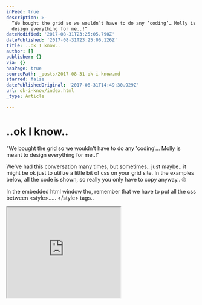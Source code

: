 ```yaml
---
inFeed: true
description: >-
  “We bought the grid so we wouldn’t have to do any ‘coding’… Molly is meant to
  design everything for me..!”
dateModified: '2017-08-31T23:25:05.790Z'
datePublished: '2017-08-31T23:25:06.126Z'
title: ..ok I know..
author: []
publisher: {}
via: {}
hasPage: true
sourcePath: _posts/2017-08-31-ok-i-know.md
starred: false
datePublishedOriginal: '2017-08-31T14:49:30.929Z'
url: ok-i-know/index.html
_type: Article

---
```

# ..ok I know..

"We bought the grid so we wouldn't have to do any 'coding'... Molly is meant to design everything for me..!"

We've had this conversation many times, but sometimes.. just maybe.. it might be ok just to utilize a little bit of css on your grid site. In the examples below, all the code is shown, so really you only have to copy anyway.. 🙄

In the embedded html window tho, remember that we have to put all the css between <style\>..... </style\> tags..

<iframe src="https://the-grid.github.io/ed-userhtml/?g=eJxVj8FOwzAMhu97CnNABaSlE4jL2HbhAThw4Oym7hItjaPYo1QIidfg9XgSMloQXBL9tv_fnzeiY6DdwlifbSB4XQAMvlW3huvVKr3cFe3I753-KXSBsehAnZ6kOEy05KOKb2kNU9LF7er88m7xttjU84pN65_BBhTZVtNMtSvuje_3INluK6eaZF3XwzCYpvHYGMt9LWw9hr623HVENybFfTUjbatvpGoi_lFlU11Wla_JUO-uHhwI98SRYEABlIOPe3A8wECAbQvTHPWs3nIUUAZ1BIlFxUzNJ_p8_8gEHAGhR2vm-vQKQzFq5rAsxD3GdikJLTWYjZnjB0eZninDyEewGEHHRLAEXxLjCJhSEUc5oalDnV1zXDkwBGjyqXtMBSF4UeAOfqH_A114OMTvA6sCbR2hnqwYMmE7wv3jY0kUKnAtuzNjLr8A-Jmqlw" height="240" style=""></iframe>